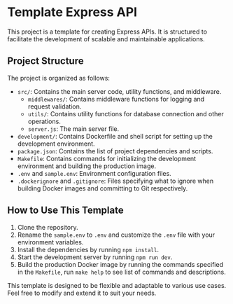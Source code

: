 # Template Express API

This project is a template for creating Express APIs. It is structured to facilitate the development of scalable and maintainable applications.

## Project Structure

The project is organized as follows:

- `src/`: Contains the main server code, utility functions, and middleware.
  - `middlewares/`: Contains middleware functions for logging and request validation.
  - `utils/`: Contains utility functions for database connection and other operations.
  - `server.js`: The main server file.
- `development/`: Contains Dockerfile and shell script for setting up the development environment.
- `package.json`: Contains the list of project dependencies and scripts.
- `Makefile`: Contains commands for initializing the development environment and building the production image.
- `.env` and `sample.env`: Environment configuration files.
- `.dockerignore` and `.gitignore`: Files specifying what to ignore when building Docker images and committing to Git respectively.

## How to Use This Template

1. Clone the repository.
2. Rename the `sample.env` to `.env` and customize the `.env` file with your environment variables.
3. Install the dependencies by running `npm install`.
4. Start the development server by running `npm run dev`.
5. Build the production Docker image by running the commands specified in the `Makefile`, run `make help` to see list of commands and descriptions.

This template is designed to be flexible and adaptable to various use cases. Feel free to modify and extend it to suit your needs.